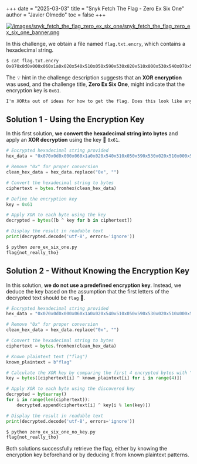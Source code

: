 +++
date = "2025-03-03"
title = "Snyk Fetch The Flag - Zero Ex Six One"
author = "Javier Olmedo"
toc = false
+++

[![/images/snyk_fetch_the_flag_zero_ex_six_one/snyk_fetch_the_flag_zero_ex_six_one_banner.png](/images/snyk_fetch_the_flag_zero_ex_six_one/snyk_fetch_the_flag_zero_ex_six_one_banner.png)](/images/snyk_fetch_the_flag_zero_ex_six_one/snyk_fetch_the_flag_zero_ex_six_one_banner.png)

In this challenge, we obtain a file named `flag.txt.encry`, which contains a hexadecimal string.

```bash
$ cat flag.txt.encry
0x070x0d0x000x060x1a0x020x540x510x050x590x530x020x510x000x530x540x070x520x040x570x550x550x050x510x560x510x530x030x550x500x050x030x050x510x590x540x000x1c
```

The 💡 hint in the challenge description suggests that an **XOR encryption** was used, and the challenge title, **Zero Ex Six One**, might indicate that the encryption key is `0x61`.

```txt
I'm XORta out of ideas for how to get the flag. Does this look like anything to you?
```

## Solution 1 - Using the Encryption Key

In this first solution, **we convert the hexadecimal string into bytes** and apply an **XOR decryption** using the key 🔑 `0x61`.

```python
# Encrypted hexadecimal string provided
hex_data = "0x070x0d0x000x060x1a0x020x540x510x050x590x530x020x510x000x530x540x070x520x040x570x550x550x050x510x560x510x530x030x550x500x050x030x050x510x590x540x000x1c"

# Remove "0x" for proper conversion
clean_hex_data = hex_data.replace("0x", "")

# Convert the hexadecimal string to bytes
ciphertext = bytes.fromhex(clean_hex_data)

# Define the encryption key
key = 0x61

# Apply XOR to each byte using the key
decrypted = bytes([b ^ key for b in ciphertext])

# Display the result in readable text
print(decrypted.decode('utf-8', errors='ignore'))
```

```bash
$ python zero_ex_six_one.py 
flag{not_really_tho}
```

## Solution 2 - Without Knowing the Encryption Key

In this solution, **we do not use a predefined encryption key**. Instead, we deduce the key based on the assumption that the first letters of the decrypted text should be `flag` 🤔.

```python
# Encrypted hexadecimal string provided
hex_data = "0x070x0d0x000x060x1a0x020x540x510x050x590x530x020x510x000x530x540x070x520x040x570x550x550x050x510x560x510x530x030x550x500x050x030x050x510x590x540x000x1c"

# Remove "0x" for proper conversion
clean_hex_data = hex_data.replace("0x", "")

# Convert the hexadecimal string to bytes
ciphertext = bytes.fromhex(clean_hex_data)

# Known plaintext text ("flag")
known_plaintext = b"flag"

# Calculate the XOR key by comparing the first 4 encrypted bytes with "flag"
key = bytes([ciphertext[i] ^ known_plaintext[i] for i in range(4)])

# Apply XOR to each byte using the discovered key
decrypted = bytearray()
for i in range(len(ciphertext)):
    decrypted.append(ciphertext[i] ^ key[i % len(key)])

# Display the result in readable text
print(decrypted.decode('utf-8', errors='ignore'))
```

```bash
$ python zero_ex_six_one_no_key.py 
flag{not_really_tho}
```

Both solutions successfully retrieve the flag, either by knowing the encryption key beforehand or by deducing it from known plaintext patterns.